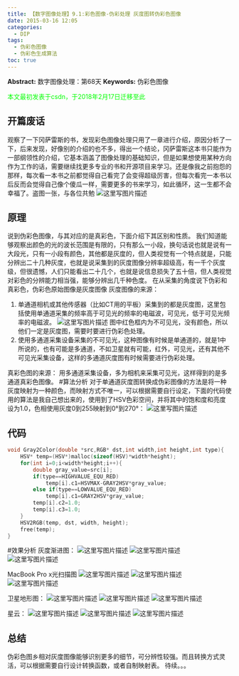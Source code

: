```yaml
---
title: 【数字图像处理】9.1:彩色图像-伪彩处理 灰度图转伪彩色图像
date: 2015-03-16 12:05
categories:
  - DIP
tags:
  - 伪彩色图像
  - 伪彩色生成算法
toc: true
---
```

**Abstract:** 数字图像处理：第68天
**Keywords:** 伪彩色图像
<!--more-->
<font color="00FF00">本文最初发表于csdn，于2018年2月17日迁移至此</font>
## 开篇废话
观察了一下冈萨雷斯的书，发现彩色图像处理只用了一章进行介绍，原因分析了一下，后来发现，好像别的介绍的也不多，得出一个结论，冈萨雷斯这本书只能作为一部纲领性的介绍，它基本涵盖了图像处理的基础知识，但是如果想使用某种方向作为工作的话，需要继续找更多专业的书和开源项目来学习。还是像我之前抱怨的那样，每次看一本书之前都觉得自己看完了会变得超级厉害，但每次看完一本书以后反而会觉得自己像个傻瓜一样，需要更多的书来学习，如此循环，这一生都不会幸福了。盗图一张，与各位共勉
![这里写图片描述](DIP-9-1-彩色图像-伪彩处理-灰度图转伪彩色图像/20150316111545767)
## 原理
说到伪彩色图像，与其对应的是真彩色，下面介绍下其区别和性质。
我们知道能够观察出颜色的光的波长范围是有限的，只有那么一小段，换句话说也就是说有一大段光，只有一小段有颜色，其他都是灰度的，但人类视觉有一个特点就是，只能分辨出二十几种灰度，也就是说采集到的灰度图像分辨率超级高，有一千个灰度级，但很遗憾，人们只能看出二十几个，也就是说信息损失了五十倍，但人类视觉对彩色的分辨能力相当强，能够分辨出几千种色度。
在从采集的角度说下伪彩和真彩色，伪彩色原始图像是灰度图像
灰度图像的来源：

1. 单通道相机或其他传感器（比如CT用的平板）采集到的都是灰度图，这里包括使用单通道采集的频率高于可见光的频率的电磁波，可见光，低于可见光频率的电磁波。
![这里写图片描述](DIP-9-1-彩色图像-伪彩处理-灰度图转伪彩色图像/20150316114201245)
图中红色框内为不可见光，没有颜色，所以他们一定是灰度图，需要时要进行伪彩色处理。
2. 使用多通道采集设备采集的不可见光，这种图像有时候是单通道的，就是1中所说的，也有可能是多通道，不如卫星就有可能，红外，可见光，还有其他不可见光采集设备，这样的多通道灰度图有时候需要进行伪彩处理。

真彩色图的来源：
用多通道采集设备，多为相机来采集可见光，这样得到的是多通道真彩色图像。
#算法分析
对于单通道灰度图转换成伪彩图像的方法是将一种灰度映射为一种颜色，而映射方式不唯一，可以根据需要自行设定，下面的代码使用的算法是我自己想出来的，使用到了HSV色彩空间，并将其中的饱和度和亮度设为1.0，色相使用灰度0到255映射到0°到270°：
![这里写图片描述](DIP-9-1-彩色图像-伪彩处理-灰度图转伪彩色图像/20150316115513133.jpeg)

## 代码
```c++
void Gray2Color(double *src,RGB* dst,int width,int height,int type){
    HSV* temp=(HSV*)malloc(sizeof(HSV)*width*height);
    for(int i=0;i<width*height;i++){
        double gray_value=src[i];
        if(type==HIGHVALUE_EQU_RED)
            temp[i].c1=HSVMAX-GRAY2HSV*gray_value;
        else if(type==LOWVALUE_EQU_RED)
            temp[i].c1=GRAY2HSV*gray_value;
        temp[i].c2=1.0;
        temp[i].c3=1.0;
    }
    HSV2RGB(temp, dst, width, height);
    free(temp);
}
```
#效果分析
灰度渐进图：
![这里写图片描述](DIP-9-1-彩色图像-伪彩处理-灰度图转伪彩色图像/20150316115620073.jpeg)
![这里写图片描述](DIP-9-1-彩色图像-伪彩处理-灰度图转伪彩色图像/20150316115504302.jpeg)
![这里写图片描述](DIP-9-1-彩色图像-伪彩处理-灰度图转伪彩色图像/20150316115642381.jpeg)

MacBook Pro x光扫描图
![这里写图片描述](DIP-9-1-彩色图像-伪彩处理-灰度图转伪彩色图像/20150316115728292.jpeg)
![这里写图片描述](DIP-9-1-彩色图像-伪彩处理-灰度图转伪彩色图像/20150316115619543.jpeg)
![这里写图片描述](DIP-9-1-彩色图像-伪彩处理-灰度图转伪彩色图像/20150316115703785.jpeg)

卫星地形图：
![这里写图片描述](DIP-9-1-彩色图像-伪彩处理-灰度图转伪彩色图像/20150316115741023.jpeg)
![这里写图片描述](DIP-9-1-彩色图像-伪彩处理-灰度图转伪彩色图像/20150316115913079.jpeg)
![这里写图片描述](DIP-9-1-彩色图像-伪彩处理-灰度图转伪彩色图像/20150316115930598.jpeg)

星云：
![这里写图片描述](DIP-9-1-彩色图像-伪彩处理-灰度图转伪彩色图像/20150316120127409.jpeg)
![这里写图片描述](DIP-9-1-彩色图像-伪彩处理-灰度图转伪彩色图像/20150316120139343.jpeg)
![这里写图片描述](DIP-9-1-彩色图像-伪彩处理-灰度图转伪彩色图像/20150316120025589.jpeg)

## 总结
伪彩色图乡相对灰度图像能够识别更多的细节，可分辨性较强。而且转换方式灵活，可以根据需要自行设计转换函数，或者自制映射表。
待续。。。
